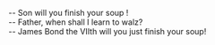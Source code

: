 -- Son will you finish your soup !   
-- Father, when shall I learn to walz?   
-- James Bond the VIIth will you just finish your soup!   

